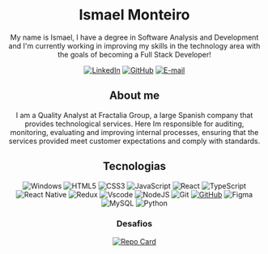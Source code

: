 <main align="center">
<h1>Ismael Monteiro</h1>
<p aling="center">My name is Ismael, I have a degree in Software Analysis and Development and I'm currently working in improving my skills in the technology area with the goals of becoming a Full Stack Developer!</p>

[![LinkedIn](https://img.shields.io/badge/LinkedIn-000?style=for-the-badge&logo=linkedin&logoColor=white)](https://www.linkedin.com/in/impismael/) [![GitHub](https://img.shields.io/badge/GitHub-000?style=for-the-badge&logo=github&logoColor=white)](https://github.com/Ismaelthe10) [![E-mail](https://img.shields.io/badge/-Email-000?style=for-the-badge&logo=microsoft-outlook&logoColor=908050)](mailto:ismael-dev@outlook.com)

## About me

<p>I am a Quality Analyst at Fractalia Group, a large Spanish company that provides technological services.
Here Im responsible for auditing, monitoring, evaluating and improving internal processes, ensuring that the services provided
meet customer expectations and comply with standards.</p>

## Tecnologias
![Windows](https://img.shields.io/badge/Windows-000?style=for-the-badge&logo=windows&logoColor=2CA5E0)
![HTML5](https://img.shields.io/badge/HTML5-E34F26?style=for-the-badge&logo=html5&logoColor=white)
![CSS3](https://img.shields.io/badge/CSS3-1572B6?style=for-the-badge&logo=css3&logoColor=white)
![JavaScript](https://img.shields.io/badge/JavaScript-F7DF1E?style=for-the-badge&logo=javascript&logoColor=black)
![React](https://img.shields.io/badge/React-20232A?style=for-the-badge&logo=react&logoColor=61DAFB)
![TypeScript](https://img.shields.io/badge/TypeScript-007ACC?style=for-the-badge&logo=typescript&logoColor=white)
![React Native](https://img.shields.io/badge/React_Native-20232A?style=for-the-badge&logo=react&logoColor=61DAFB)
![Redux](https://img.shields.io/badge/redux-%23593d88.svg?style=for-the-badge&logo=redux&logoColor=white)
![Vscode](https://img.shields.io/badge/Vscode-007ACC?style=for-the-badge&logo=visual-studio-code&logoColor=white)
![NodeJS](https://img.shields.io/badge/node.js-6DA55F?style=for-the-badge&logo=node.js&logoColor=white)
![Git](https://img.shields.io/badge/GIT-E44C30?style=for-the-badge&logo=git&logoColor=white)
[![GitHub](https://img.shields.io/badge/GitHub-100000?style=for-the-badge&logo=github&logoColor=white)](https://github.com/SEUUSERNAME)
![Figma](https://img.shields.io/badge/Figma-696969?style=for-the-badge&logo=figma&logoColor=figma)
![MySQL](https://img.shields.io/badge/MySQL-00000F?style=for-the-badge&logo=mysql&logoColor=white)
![Python](https://img.shields.io/badge/python-3670A0?style=for-the-badge&logo=python&logoColor=ffdd54)

### Desafios
[![Repo Card](https://github-readme-stats.vercel.app/api/pin/?username=ismaelthe10&repo=coffee-delivery&bg_color=000&border_color=30A3DC&show_icons=true&icon_color=30A3DC&title_color=E071121&text_color=FFF)](https://github.com/Ismaelthe10/coffee-delivery)

</main>
